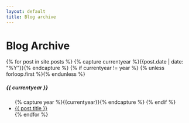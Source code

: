 ```yaml
---
layout: default 
title: Blog archive
---
```

<div> 
<h1>Blog Archive</h1>  
{% for post in site.posts %}
{% capture currentyear %}{{post.date | date: "%Y"}}{% endcapture %}
{% if currentyear != year %}
{% unless forloop.first %}</ul>{% endunless %}
<h5>{{ currentyear }}</h5>
<ul class="posts">
{% capture year %}{{currentyear}}{% endcapture %}  
{% endif %}
<li><a href="{{ post.url | prepend: site.baseurl }}">{{ post.title }}</a></li>
{% endfor %}
</div>

